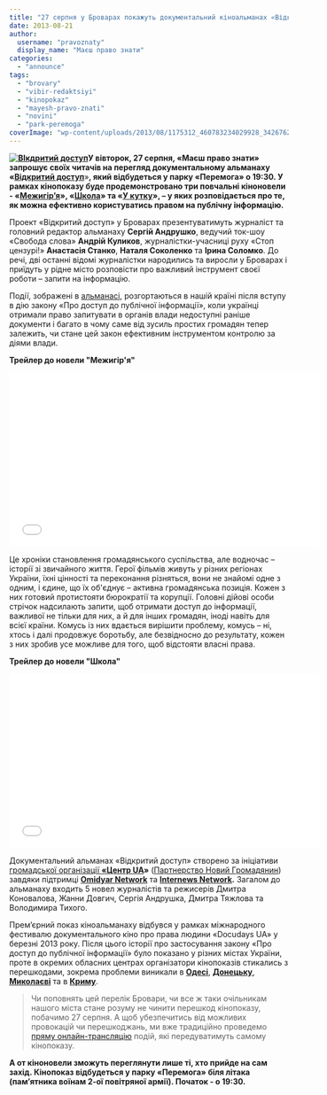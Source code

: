 ```yaml
---
title: "27 серпня у Броварах покажуть документальний кіноальманах «Відкритий доступ»"
date: 2013-08-21
author: 
  username: "pravoznaty"
  display_name: "Маєш право знати"
categories: 
  - "announce"
tags: 
  - "brovary"
  - "vibir-redaktsiyi"
  - "kinopokaz"
  - "mayesh-pravo-znati"
  - "novini"
  - "park-peremoga"
coverImage: "wp-content/uploads/2013/08/1175312_460783234029928_34267625_n.jpg"
---
```


**[![ВІкдритий доступ](https://mpz.brovary.org/wp-content/uploads/2013/08/VIkdritiy-dostup.jpg)](https://mpz.brovary.org/wp-content/uploads/2013/08/VIkdritiy-dostup.jpg)У вівторок, 27 серпня, «Маєш право знати» запрошує своїх читачів на перегляд документальному альманаху «**[**Відкритий доступ**](https://vidkrytyi-dostup.com/almanah/)»**, який відбудеться у парку «Перемога» о 19:30. У рамках кінопоказу буде продемонстровано три повчальні кіноновели - «**[**Межигір’я**](https://vidkrytyi-dostup.com/films/mezhygirya/)**», «**[**Школа**](https://vidkrytyi-dostup.com/films/shkola/)**» та «**[**У кутку**](https://vidkrytyi-dostup.com/films/u_kutku/)**», – у яких розповідається про те, як можна ефективно користуватись правом на публічну інформацію.**

Проект «Відкритий доступ» у Броварах презентуватимуть журналіст та головний редактор альманаху **Сергій Андрушко**, ведучий ток-шоу «Свобода слова» **Андрій Куликов**, журналістки-учасниці руху «Стоп цензурі!» **Анастасія Станко**, **Наталя Соколенко** та **Ірина Соломко**. До речі, дві останні відомі журналістки народились та виросли у Броварах і приїдуть у рідне місто розповісти про важливий інструмент своєї роботи – запити на інформацію.

Події, зображені в [альманасі](https://www.vidkrytyi-dostup.com/home/), розгортаються в нашій країні після вступу в дію закону «Про доступ до публічної інформації», коли українці отримали право запитувати в органів влади недоступні раніше документи і багато в чому саме від зусиль простих громадян тепер залежить, чи стане цей закон ефективним інструментом контролю за діями влади.

**Трейлер до новели "Межигір'я"**

<iframe src="//www.youtube.com/embed/1CtZC9ifbt4" height="315" width="560" allowfullscreen frameborder="0"></iframe>

Це хроніки становлення громадянського суспільства, але водночас – історії зі звичайного життя. Герої фільмів живуть у різних регіонах України, їхні цінності та переконання різняться, вони не знайомі одне з одним, і єдине, що їх об'єднує – активна громадянська позиція. Кожен з них готовий протистояти бюрократії та корупції. Головні дійові особи стрічок надсилають запити, щоб отримати доступ до інформації, важливої не тільки для них, а й для інших громадян, іноді навіть для всієї країни. Комусь із них вдається вирішити проблему, комусь – ні, хтось і далі продовжує боротьбу, але безвідносно до результату, кожен з них зробив усе можливе для того, щоб відстояти власні права.

**Трейлер до новели "Школа"**

<iframe src="//www.youtube.com/embed/DHZGc5045MI" height="315" width="560" allowfullscreen frameborder="0"></iframe>

Документальний альманах «Відкритий доступ» створено за ініціативи [громадської організації **«Центр UA**](https://uacentre.org.ua)**»** ([Партнерство Новий Громадянин](https://newcitizen.org.ua/?fbhash=d438daac438e387005721f9e3365c18c)) завдяки підтримці [**Omidyar Network**](https://www.omidyar.com) та [**Internews Network**](https://www.internews.org)**.** Загалом до альманаху входить 5 новел журналістів та режисерів Дмитра Коновалова, Жанни Довгич, Сергія Андрушка, Дмитра Тяжлова та Володимира Тихого.

Прем’єрний показ кіноальманаху відбувся у рамках міжнародного фестивалю документального кіно про права людини «Docudays UA» у березні 2013 року. Після цього історії про застосування закону «Про доступ до публічної інформації» було показано у різних містах України, проте в окремих обласних центрах організатори кінопоказів стикались з перешкодами, зокрема проблеми виникали в [**Одесі**](https://vidkrytyi-dostup.com/chronicles/?id=21), [**Донецьку**](https://vidkrytyi-dostup.com/chronicles/?id=33), [**Миколаєві**](https://vidkrytyi-dostup.com/chronicles/?id=44) та в [**Криму**](https://vidkrytyi-dostup.com/chronicles/?id=45).

> Чи поповнять цей перелік Бровари, чи все ж таки очільникам нашого міста стане розуму не чинити перешкод кінопоказу, побачимо 27 серпня. А щоб убезпечитись від можливих провокацій чи перешкоджань, ми вже традиційно проведемо [пряму онлайн-трансляцію](https://mpz.brovary.org/online) подій, які передуватимуть самому кінопоказу.

**А от кіноновели зможуть переглянути лише ті, хто прийде на сам захід. Кінопоказ відбудеться у парку «Перемога» біля літака (пам’ятника воїнам 2-ої повітряної армії). Початок - о 19:30.**
